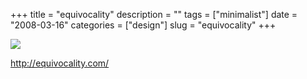 +++
title = "equivocality"
description = ""
tags = ["minimalist"]
date = "2008-03-16"
categories = ["design"]
slug = "equivocality"
+++


 

  <div id="screens-thumbs" class="clearfix">
    <div class="txt-center" id="design-submission"><a href="http://equivocality.com/"><img id='bluga-thumbnail-826' class='bluga-thumbnail large' src='/media/bluga/
wt47f27905337c0_0.jpg'/></a></div>  
  </div>   
<p><a href="http://equivocality.com/">http://equivocality.com/</a></p>




